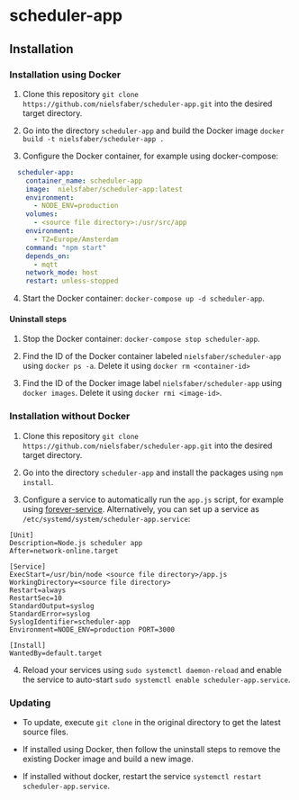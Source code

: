 # scheduler-app

## Installation

### Installation using Docker

1. Clone this repository `git clone https://github.com/nielsfaber/scheduler-app.git` into the desired target directory.
 
2. Go into the directory `scheduler-app` and build the Docker image `docker build -t nielsfaber/scheduler-app .` 

3. Configure the Docker container, for example using docker-compose:
```yaml
  scheduler-app:
    container_name: scheduler-app
    image:  nielsfaber/scheduler-app:latest
    environment:
      - NODE_ENV=production
    volumes:
      - <source file directory>:/usr/src/app
    environment:
      - TZ=Europe/Amsterdam
    command: "npm start"
    depends_on:
      - mqtt
    network_mode: host
    restart: unless-stopped
```
4. Start the Docker container: `docker-compose up -d scheduler-app`.

#### Uninstall steps

1. Stop the Docker container: `docker-compose stop scheduler-app`.

2. Find the ID of the Docker container labeled `nielsfaber/scheduler-app` using `docker ps -a`. Delete it using `docker rm <container-id>`

3. Find the ID of the Docker image label `nielsfaber/scheduler-app` using `docker images`. Delete it using `docker rmi <image-id>`.

### Installation without Docker

1. Clone this repository `git clone https://github.com/nielsfaber/scheduler-app.git` into the desired target directory.
 
2. Go into the directory `scheduler-app` and install the packages using `npm install`.

3. Configure a service to automatically run the `app.js` script, for example using [forever-service](https://www.npmjs.com/package/forever-service). Alternatively, you can set up a service as `/etc/systemd/system/scheduler-app.service`:
```
[Unit]
Description=Node.js scheduler app
After=network-online.target

[Service]
ExecStart=/usr/bin/node <source file directory>/app.js
WorkingDirectory=<source file directory>
Restart=always
RestartSec=10
StandardOutput=syslog
StandardError=syslog
SyslogIdentifier=scheduler-app
Environment=NODE_ENV=production PORT=3000

[Install]
WantedBy=default.target
```

4. Reload your services using `sudo systemctl daemon-reload` and enable the service to auto-start `sudo systemctl enable scheduler-app.service`.
### Updating

* To update, execute `git clone` in the original directory to get the latest source files.

* If installed using Docker, then follow the uninstall steps to remove the existing Docker image and build a new image.

* If installed without docker, restart the service `systemctl restart scheduler-app.service`.
